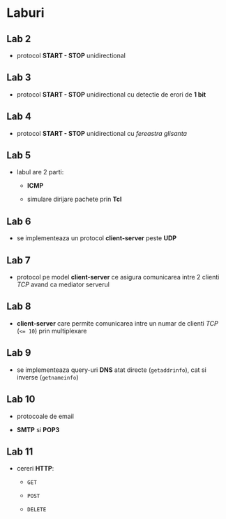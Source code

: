 # Laburi

## Lab 2

- protocol **START - STOP** unidirectional

## Lab 3

- protocol **START - STOP** unidirectional cu detectie de erori de **1 bit**

## Lab 4

- protocol **START - STOP** unidirectional cu *fereastra glisanta*

## Lab 5

- labul are 2 parti:

    - **ICMP**
    
    - simulare dirijare pachete prin **Tcl**
    
## Lab 6

- se implementeaza un protocol **client-server** peste **UDP**

## Lab 7

- protocol pe model **client-server** ce asigura comunicarea intre 2 clienti *TCP* avand ca mediator
serverul

## Lab 8

- **client-server** care permite comunicarea intre un numar de clienti *TCP* (`<= 10`) prin multiplexare

## Lab 9

- se implementeaza query-uri **DNS** atat directe (`getaddrinfo`), cat si inverse (`getnameinfo`)

## Lab 10

- protocoale de email

- **SMTP** si **POP3**

## Lab 11

- cereri **HTTP**:

    - `GET`
    
    - `POST`
    
    - `DELETE`
